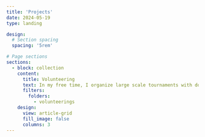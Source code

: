```yaml
---
title: 'Projects'
date: 2024-05-19
type: landing

design:
  # Section spacing
  spacing: '5rem'

# Page sections
sections:
  - block: collection
    content:
      title: Volunteering
      text: In my free time, I organize large scale tournaments with donations and process going to charity.
      filters:
        folders:
          - volunteerings
    design:
      view: article-grid
      fill_image: false
      columns: 3
---
```

